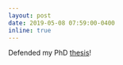 ```yaml
---
layout: post
date: 2019-05-08 07:59:00-0400
inline: true
---
```


Defended my PhD [thesis](assets/pdf/swabha_thesis.pdf)!